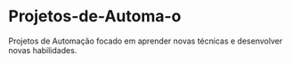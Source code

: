# Projetos-de-Automa-o
Projetos de Automação focado em aprender novas técnicas e desenvolver novas habilidades.  
